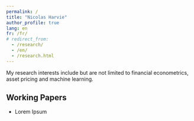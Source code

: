 ```yaml
---
permalink: /
title: "Nicolas Harvie"
author_profile: true
lang: en
fr: /fr/
# redirect_from:
  - /research/
  - /en/
  - /research.html
---
```


My research interests include but are not limited to financial econometrics, asset pricing and machine learning.

## Working Papers

- Lorem Ipsum

<!-- - **Price Informativeness and FOMC Return Reversals**  
   with [Oliver Boguth](http://www.public.asu.edu/~oboguth/), [Adlai Fisher](https://sites.google.com/view/adlai-fisher), and [Charles Martineau](http://www.charlesmartineau.com)  
   [[SocArXiv <i class="ai ai-osf ai-fw "></i>](https://osf.io/preprints/socarxiv/zurfk/)] [[SSRN](https://papers.ssrn.com/sol3/papers.cfm?abstract_id=4131740)]

  - Best Paper on Asset Pricing Award, NFA 2022

- **Double Bonus? Implicit Incentives for Money Managers with Explicit Incentives**  
   with [Juan Sotes-Paladino](https://sites.google.com/site/jmsotespaladino/home)  
  [[SSRN](https://papers.ssrn.com/sol3/papers.cfm?abstract_id=2980599)]

## Publications

- **Price Revelation from Insider Trading: Evidence from Hacked Earnings News**  
  _Journal of Financial Economics_, Volume 143, Issue 3, 2022,  
   with [Pat Akey](http://patakeyfinance.com) and [Charles Martineau](http://www.charlesmartineau.com),  
  [[JFE <i class="ai ai-open-access ai-fw "></i>](https://doi.org/10.1016/j.jfineco.2021.12.006)]
  [[SocArXiv <i class="ai ai-osf ai-fw "></i>](https://osf.io/preprints/socarxiv/qe6tu/)]
  [[SSRN](https://papers.ssrn.com/sol3/papers.cfm?abstract_id=3365024)]
  [[Code <i class="fab fa-fw fa-github" aria-hidden="true"></i>](https://github.com/vgreg/hacked_earnings_jfe)]

  - [Article on Bloomberg.com](https://www.bloomberg.com/news/articles/2019-04-22/the-market-knew-about-the-press-release-hackers-before-the-cops), 2019
  - [Article on Columbia Law’s Blue Sky blog](http://clsbluesky.law.columbia.edu/2019/07/10/price-revelation-from-insider-trading-evidence-from-hacked-earnings-news/), 2019

- **How is Earnings News Transmitted to Stock Prices?**  
  _Journal of Accounting Research_, Volume 60, Issue 1, 2022,  
   with [Charles Martineau](http://www.charlesmartineau.com),  
  [[JAR <i class="ai ai-open-access ai-fw "></i>](https://doi.org/10.1111/1475-679X.12394)]
  [[SSRN](https://papers.ssrn.com/sol3/papers.cfm?abstract_id=3060094)]
  [[Code <i class="fab fa-fw fa-github" aria-hidden="true"></i>](https://github.com/vgreg/earnings_news_jar)]

- **Inverted Fee Structures, Tick Size, and Market Quality**  
  _Journal of Financial Economics_, Volume 134, Issue 1, 2019,  
   with [Carole Comerton-Forde](https://fbe.unimelb.edu.au/our-people/staff/finance/carole-comerton-forde2) and [Zhuo Zhong](http://www.joe-zh.com/),  
   [[JFE](https://doi.org/10.1016/j.jfineco.2019.03.005)]
  [[SSRN](https://papers.ssrn.com/sol3/papers.cfm?abstract_id=2939012)]
  [[Online Appendix](/files/appendices/adf-tsp-appendix.pdf)]

  - Best Paper on Market Microstructure Award, NFA 2017

- **Shaping Expectations and Coordinating Attention: The Unintended Consequences of FOMC Press Conferences**  
  _Journal of Financial and Quantitative Analysis_, Volume 54, Issue 6, 2019,  
  with [Oliver Boguth](http://www.public.asu.edu/~oboguth/) and [Charles Martineau](http://www.charlesmartineau.com),  
  [[JFQA](https://doi.org/10.1017/S0022109018001357)]
  [[SSRN](https://papers.ssrn.com/sol3/papers.cfm?abstract_id=2698477)]
  [[Internet Appendix](/files/appendices/FOMC_PC_InternetAppendix.pdf)]

  **Note**: Since January 2019, the Chairman of the Federal Reserve now holds a press conference after each meeting, which is the main policy recommendation of the paper. A postscript at the end of the paper addresses this point.

  - Best Paper on Financial Institutions and Markets Award, 7th Financial Markets and Corporate Governance Conference (2016)
  - [Article in The Globe and Mail](https://www.theglobeandmail.com/business/careers/business-education/article-greater-transparency-in-business-can-have-unintended-consequences/), 2019
  - Live interview with Sky Business News, 2015
  - [Mention in LA Times](http://www.latimes.com/business/la-fi-yellen-hike-analysis-20151216-story.html/), 2015

- **The Rise of Passive Investing and Index-linked Comovement**  
  _North American Journal of Economics and Finance_, Volume 51, 101059, 2020,  
  [[NAJEF](https://doi.org/10.1016/j.najef.2019.101059)]
  [[SSRN](https://papers.ssrn.com/sol3/papers.cfm?abstract_id=2308695)]
  [[Internet Appendix](/files/appendices/indexers_appendix.pdf)]

## Supervised Student Work

- **HFTViz: Visualization for the exploration of high frequency trading data**  
  _Information Visualization_, Volume 21, Issue 2, 2022,  
  with [Javad Yaali](https://www.linkedin.com/in/javadyaali/) and [Thomas Hurtut](http://www.professeurs.polymtl.ca/thomas.hurtut/),  
  [[InfoVis](https://doi.org/10.1177/14738716211064921)]

- **Alternative Data** (book chapter)  
  In [Big Data in Finance: Opportunities and Challenges of Financial Digitalization](https://link.springer.com/book/10.1007/978-3-031-12240-8), Palgrave Macmillan, pp. 13-33, 2022,  
  with [Noah Jepson](https://www.linkedin.com/in/noahjep/),  
  [[Springer](https://link.springer.com/chapter/10.1007/978-3-031-12240-8_2)]

## Other Research Contributions

- **Non-Standard Errors**  
  Forthcoming in _Journal of Finance_,  
  coordinated by [Albert J. Menkveld](https://albertjmenkveld.com/), [Anna Dreber](https://sites.google.com/site/annadreber/), [Felix Holzmeister](https://www.holzmeister.biz/), [Juergen Huber](https://www.uibk.ac.at/ibf/team/huberj.html.en), [Magnus Johannesson](https://www.hhs.se/en/persons/j/johannesson-magnus/), [Michael Kirchler](https://www.uibk.ac.at/ibf/team/kirchler.html.en), [Michael Razen](https://www.uibk.ac.at/ibf/mitarbeiter/razen.html), and [Utz Weitzel](https://research.vu.nl/en/persons/utz-weitzel). (300+ co-authors)  
  [[SSRN](https://dx.doi.org/10.2139/ssrn.3961574)]

  - I was part of a team that was responsible for doing the data analysis and writing a summary paper. Our _paper_ was one of the five best rated papers that were shared with all the teams in the last phase of the project. Our code is available [on GitHub](https://github.com/vgreg/fincap).

## Forever Working Papers

- Do Mutual Fund Managers Adjust NAV for Stale Prices?  
[[SSRN](https://papers.ssrn.com/sol3/papers.cfm?abstract_id=1928321)]

## Pre-PhD Publications

- **Using copulas to model price dependence in energy markets**  
  _Energy risk_, Volume 5, Issue 5, 2008,  
   with [Christian Genest](https://www.math.mcgill.ca/cgenest/) and Michel Gendron,  
   [[CiteSeerX](http://citeseerx.ist.psu.edu/viewdoc/download?doi=10.1.1.461.3276&rep=rep1&type=pdf)]

- **Visible and infrared imagery for surveillance applications: software and hardware considerations**  
  _Quantitative InfraRed Thermography Journal_, Volume 4, Issue 1, 2007,  
   with Amar El-Maadi, Louis St-Laurent, Hélène Torresan, Benoit Turgeon, Donald Prévost, Patrick Hébert, Denis Laurendeau, Benoit Ricard and Xavier Maldague,  
   [[Taylor & Francis](https://doi.org/10.3166/qirt.4.25-40)] -->

